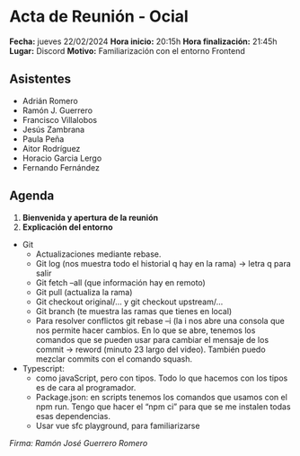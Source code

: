 # Acta de Reunión - Ocial

**Fecha:** jueves 22/02/2024
**Hora inicio:** 20:15h
**Hora finalización:** 21:45h
**Lugar:** Discord
**Motivo:** Familiarización con el entorno Frontend

## Asistentes

- Adrián Romero 
- Ramón J. Guerrero
- Francisco Villalobos
- Jesús Zambrana
- Paula Peña
- Aitor Rodríguez
- Horacio Garcia Lergo
- Fernando Fernández


## Agenda

1. **Bienvenida y apertura de la reunión**
2. **Explicación del entorno**
- Git
    - Actualizaciones mediante rebase. 
    - Git log (nos muestra todo el historial q hay en la rama) -> letra q para salir 
    - Git fetch –all (que información hay en remoto) 
    - Git pull (actualiza la rama) 
    - Git checkout original/... y git checkout upstream/... 
    - Git branch (te muestra las ramas que tienes en local) 
    - Para resolver conflictos git rebase –i (la i nos abre una consola que nos permite hacer cambios. En lo que se abre, tenemos los comandos que se pueden usar para cambiar el mensaje de los commit -> reword <commit> (minuto 23 largo del video). También puedo mezclar commits con el comando squash. 
- Typescript:
    - como javaScript, pero con tipos. Todo lo que hacemos con los tipos es de cara al programador. 
    - Package.json: en scripts tenemos los comandos que usamos con el npm run. Tengo que hacer el “npm ci” para que se me instalen todas esas dependencias. 
    - Usar vue sfc playground, para familiarizarse


*Firma: Ramón José Guerrero Romero*

